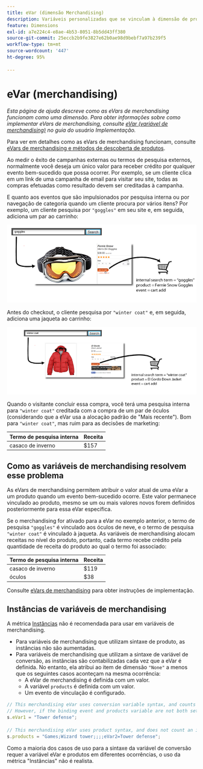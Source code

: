 ```yaml
---
title: eVar (dimensão Merchandising)
description: Variáveis personalizadas que se vinculam à dimensão de produtos.
feature: Dimensions
exl-id: a7e224c4-e8ae-4b53-8051-8b5dd43ff380
source-git-commit: 25eccb2b9fe3827e62b0ae98d9bebf7a97b239f5
workflow-type: tm+mt
source-wordcount: '447'
ht-degree: 95%

---
```


# eVar (merchandising)

*Esta página de ajuda descreve como as eVars de merchandising funcionam como uma dimensão. Para obter informações sobre como implementar eVars de merchandising, consulte [eVar (variável de merchandising)](/help/implement/vars/page-vars/evar-merchandising.md) no guia do usuário Implementação.*

Para ver em detalhes como as eVars de merchandising funcionam, consulte [eVars de merchandising e métodos de descoberta de produtos](https://experienceleague.adobe.com/docs/analytics/admin/admin-tools/conversion-variables/merchandising-evars.html?lang=pt-BR).

Ao medir o êxito de campanhas externas ou termos de pesquisa externos, normalmente você deseja um único valor para receber crédito por qualquer evento bem-sucedido que possa ocorrer. Por exemplo, se um cliente clica em um link de uma campanha de email para visitar seu site, todas as compras efetuadas como resultado devem ser creditadas à campanha.

E quanto aos eventos que são impulsionados por pesquisa interna ou por navegação de categoria quando um cliente procura por vários itens? Por exemplo, um cliente pesquisa por `"goggles"` em seu site e, em seguida, adiciona um par ao carrinho:

![Exemplo de óculos](assets/merch-example-goggles.png)

Antes do checkout, o cliente pesquisa por `"winter coat"` e, em seguida, adiciona uma jaqueta ao carrinho:

![Exemplo de casacos](assets/merch-example-coat.png)

Quando o visitante concluir essa compra, você terá uma pesquisa interna para `"winter coat"` creditada com a compra de um par de óculos (considerando que a eVar usa a alocação padrão de &quot;Mais recente&quot;). Bom para `"winter coat"`, mas ruim para as decisões de marketing:

| Termo de pesquisa interna | Receita |
|---|---|
| casaco de inverno | $157 |

## Como as variáveis de merchandising resolvem esse problema

As eVars de merchandising permitem atribuir o valor atual de uma eVar a um produto quando um evento bem-sucedido ocorre. Este valor permanece vinculado ao produto, mesmo se um ou mais valores novos forem definidos posteriormente para essa eVar específica.

Se o merchandising for ativado para a eVar no exemplo anterior, o termo de pesquisa `"goggles"` é vinculado aos óculos de neve, e o termo de pesquisa `"winter coat"` é vinculado à jaqueta. As variáveis de merchandising alocam receitas no nível do produto, portanto, cada termo recebe crédito pela quantidade de receita do produto ao qual o termo foi associado:

| Termo de pesquisa interna | Receita |
|---|---|
| casaco de inverno | $119 |
| óculos | $38 |

Consulte [eVars de merchandising](/help/implement/vars/page-vars/evar-merchandising.md) para obter instruções de implementação.

## Instâncias de variáveis de merchandising

A métrica [Instâncias](../metrics/instances.md) não é recomendada para usar em variáveis de merchandising.

* Para variáveis de merchandising que utilizam sintaxe de produto, as instâncias não são aumentadas.
* Para variáveis de merchandising que utilizam a sintaxe de variável de conversão, as instâncias são contabilizadas cada vez que a eVar é definida. No entanto, ela atribui ao item de dimensão `"None"` a menos que os seguintes casos aconteçam na mesma ocorrência:
   * A eVar de merchandising é definida com um valor.
   * A variável `products` é definida com um valor.
   * Um evento de vinculação é configurado.

```js
// This merchandising eVar uses conversion variable syntax, and counts an instance.
// However, if the binding event and products variable are not both set, the instance attributes to "None".
s.eVar1 = "Tower defense";

// This merchandising eVar uses product syntax, and does not count an instance.
s.products = "Games;Wizard tower;;;;eVar2=Tower defense";
```

Como a maioria dos casos de uso para a sintaxe da variável de conversão requer a variável eVar e produtos em diferentes ocorrências, o uso da métrica &quot;Instâncias&quot; não é realista.
